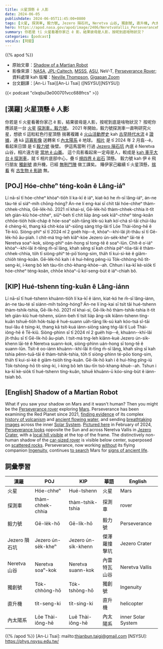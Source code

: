 ```yaml
---
title: 火星頂懸 ê 人影
date: 2024-06-05
publishdate: 2024-06-05T11:45:00+0800
tags: [火星, 探測車, 毅力號, Jezero 隕石坑, Neretva 山谷, 獨創號, 直升機, 內太陽系]
hero: https://apod.nasa.gov/apod/image/2406/NeretvaVallis_PerseveranceNevT_960.jpg
summary: 你若是 tī 火星看著你家己 ê 影，結果彼毋是人影，按呢到底啥物狀況？
categories: [podcast]
vocals: [阿錕]
---
```


{{% apod %}}

- 原始文章：[Shadow of a Martian Robot](https://apod.nasa.gov/apod/ap240605.html)
- 影像來源：[NASA](https://www.nasa.gov/), [JPL-Caltech](https://www.jpl.nasa.gov/), [MSSS](https://www.msss.com/), [ASU](https://mastcamz.asu.edu/), NeV-T, [Perseverance Rover](https://science.nasa.gov/mission/mars-2020-perseverance/); 資料處理 kah 版權：[Neville Thompson](https://www.flickr.com/photos/nev-t/), [Gigapan Zoom](https://www.gigapan.com/gigapans/234863)
- 台文翻譯：[An-Li Tsai][An-Li Tsai] ([NSYSU][NSYSU])

{{< podcast "clxqbul3e000701vcc688frcs" >}}

## [漢羅] 火星頂懸 ê 人影
你若是 tī 火星看著你家己 ê 影，結果彼毋是人影，按呢到底是啥物狀況？
按呢你應該是一台 [火星][Mars] [探測車，毅力號][Perseverance rover]。
2021 年開始，毅力號探測車一直咧研究火星，想欲 tī 這粒紅色行星頂懸 揣著複雜 ê [火山活動歷史][history of volcanism] kah [古早時代水流][ancient flowing water] ê [證據][finding evidence]，通 kā [這寡影像][breathtaking images] 送轉來 tī [內太陽系][Solar System] ê 地球。
[相片][Pictured here] 是 tī 2024 年 2 月翕--ê，看起來日頭 是 tī [毅力號][Perseverance looks] 後壁。
伊這馬當咧 行過 [Jezero 隕石坑][Jezero Crater] 內底 ê Neretva 山谷，相片遠方是 [當地 ê 山崙][local hill visible]。
這个烏影看起來一定毋是人，較成是 [kah 車平大台 ê 探測車][car-sized rover]，就 tī 相片底部中心，疊 tī [規四界 ê 岩石][scattered rocks] 頂懸。
毅力號 kah 伊 ê 飛行朋友 [獨創號][Ingenuity] 直升機，已經 [無咧鬥陣][without] 做工課矣。
賰伊家己繼續 tī 火星頂懸，[揣看][to search] 有 [古生物 ê 影跡][signs of ancient life] 無。

## [POJ] Hóe-chheⁿ téng-koân ê Lâng-iáⁿ
Lí nā-sī tī hóe-chheⁿ khòaⁿ-tio̍h lí ka-kī ê iáⁿ, kiat-kó he m̄-sī lâng-iáⁿ, án-ne tàu-té sī siáⁿ-mih chōng-hóng?
Án-ne lí eng-kai sī chi̍t tâi hóe-chheⁿ thàm-chhek-chhia, Gē-le̍k-hō.
2021 nî khai-sí, Gē-le̍k-hō thàm-chhek-chhia it-ti̍t leh gián-kiù hóe-chheⁿ, siūⁿ-beh tī chit lia̍p âng-sek kiâⁿ-chheⁿ téng-koân chhōe-tio̍h ho̍k-cha̍p ê hóe-soaⁿ oa̍h-tāng le̍k-sú kah kó͘-chá sî-tāi chúi-lâu ê chèng-kì, thang kā chit-kóa iáⁿ-siōng sàng tńg-lâi tī Lōe Thài-iông-hē ê Tē-kiû.
Siòng-phìⁿ sī tī 2024 nî 2 goe̍h hip--ê, khòaⁿ--khí-lâi ji̍t-thâu sī tī Gē-le̍k-hō āu-piah.
I chit-má tng-leh kiâⁿ-kòe Jezero ún-se̍k-kheⁿ lāi-té ê Neretva soaⁿ-kok, siòng-phìⁿ oán-hong sī tong-tē ê soaⁿ-lūn.
Chit-ê o͘-iáⁿ khòaⁿ--khí-lâi it-tēng m̄-sī lâng, khah sêng sī kah chhia pêⁿ-tōa-tâi ê thàm-chhek-chhia, to̍h tī siòng-phìⁿ té-pō͘ tiong-sim, tha̍h tī kui-sì-kè ê giâm-chio̍h téng-koân.
Gē-le̍k-hō kah i ê hui-hêng pêng-iú To̍k-chhòng-hō ti̍t-seng-ki, í-keng bô leh tàu-tīn chò-khang-khòe--ah.
Chhun i ka-kī kè-sio̍k tī hóe-chheⁿ téng-koân, chhōe khòaⁿ-ū kó͘-seng-bu̍t ê iáⁿ-chiah bô.

## [KIP] Hué-tshenn tíng-kuân ê Lâng-iánn
Lí nā-sī tī hué-tshenn khuànn-tio̍h lí ka-kī ê iánn, kiat-kó he m̄-sī lâng-iánn, án-ne tàu-té sī siánn-mih tsōng-hóng?
Án-ne lí ing-kai sī tsi̍t tâi hué-tshenn thàm-tshik-tshia, Gē-li̍k-hō.
2021 nî khai-sí, Gē-li̍k-hō thàm-tshik-tshia it-ti̍t leh gián-kiù hué-tshenn, siūnn-beh tī tsit lia̍p âng-sik kiânn-tshenn tíng-kuân tshuē-tio̍h ho̍k-tsa̍p ê hué-suann ua̍h-tāng li̍k-sú kah kóo-tsá sî-tāi tsuí-lâu ê tsìng-kì, thang kā tsit-kuá iánn-siōng sàng tńg-lâi tī Luē Thài-iông-hē ê Tē-kiû.
Siòng-phìnn sī tī 2024 nî 2 gue̍h hip--ê, khuànn--khí-lâi ji̍t-thâu sī tī Gē-li̍k-hō āu-piah.
I tsit-má tng-leh kiânn-kuè Jezero ún-si̍k-khenn lāi-té ê Neretva suann-kok, siòng-phìnn uán-hong sī tong-tē ê suann-lūn.
Tsit-ê oo-iánn khuànn--khí-lâi it-tīng m̄-sī lâng, khah sîng sī kah tshia pênn-tuā-tâi ê thàm-tshik-tshia, to̍h tī siòng-phìnn té-pōo tiong-sim, tha̍h tī kui-sì-kè ê giâm-tsio̍h tíng-kuân.
Gē-li̍k-hō kah i ê hui-hîng pîng-iú To̍k-tshòng-hō ti̍t-sing-ki, í-king bô leh tàu-tīn tsò-khang-khuè--ah.
Tshun i ka-kī kè-sio̍k tī hué-tshenn tíng-kuân, tshuē khuànn-ū kóo-sing-bu̍t ê iánn-tsiah bô.

## [English] Shadow of a Martian Robot
What if you saw your shadow on Mars and it wasn't human?
Then you might be the [Perseverance rover][Perseverance rover] exploring [Mars][Mars].
Perseverance has been examining the Red Planet since 2021, [finding evidence][finding evidence] of its complex [history of volcanism][history of volcanism] and [ancient flowing water][ancient flowing water], and sending [breathtaking images][breathtaking images] across the inner [Solar System][Solar System].
[Pictured here][Pictured here] in February of 2024, [Perseverance looks][Perseverance looks] opposite the Sun and across Neretva Vallis in [Jezero Crater][Jezero Crater], with a [local hill visible][local hill visible] at the top of the frame.
The distinctively non-human shadow of the [car-sized rover][car-sized rover] is visible below center, superposed on [scattered rocks][scattered rocks].
Perseverance, now working [without][without] its flying companion [Ingenuity][Ingenuity], continues [to search][to search] Mars for [signs of ancient life][signs of ancient life].

## 詞彙學習

|漢羅|POJ|KIP|華語|English|
|-|-|-|-|-|
|火星|Hóe-chheⁿ|Hué-tshenn|火星|Mars|
|探測車|thàm-chhek-chhia|thàm-tshik-tshia|探測車|rover|
|毅力號|Gē-le̍k-hō|Gē-li̍k-hō|毅力號|Perseverance|
|Jezero 隕石坑|Jezero ún-se̍k-kheⁿ|Jezero ún-si̍k-khenn|傑澤羅撞擊坑|Jezero Crater|
|Neretva 山谷|Neretva soaⁿ-kok|Neretva suann-kok|內雷特瓦山谷|Neretva Vallis|
|獨創號|To̍k-chhòng-hō|To̍k-tshòng-hō|獨創號|Ingenuity|
|直升機|ti̍t-seng-ki|ti̍t-sing-ki|直升機|helicopter|
|內太陽系|Lōe Thài-iông-hē|Luē Thài-iông-hē|內太陽系|inner Solar System|

{{% /apod %}}
[An-Li Tsai]: mailto:thianbun.taigi@gmail.com
[NSYSU]: https://phys.nsysu.edu.tw/

[copyright]: https://apod.nasa.gov/apod/fap/lib/about_apod.html#srapply
[License3]: https://creativecommons.org/licenses/by/3.0/
[License2]:https://creativecommons.org/licenses/by-nc-nd/2.0/

[Perseverance rover]:https://apod.nasa.gov/apod/ap210220.html
[Mars]:https://science.nasa.gov/mars/
[finding evidence]:https://science.nasa.gov/mission/mars-2020-perseverance/science-highlights/
[history of volcanism]:https://en.wikipedia.org/wiki/Volcanism_on_Mars
[ancient flowing water]:https://www.nasa.gov/missions/mars-2020-perseverance/perseverance-rover/nasas-perseverance-rover-deciphers-ancient-history-of-martian-lake/
[breathtaking images]:https://apod.nasa.gov/apod/ap210226.html
[Solar System]:https://science.nasa.gov/solar-system/facts/
[Pictured here]:https://www.flickr.com/photos/nev-t/53745626975/in/pool-apods/
[Perseverance looks]:https://www.gigapan.com/gigapans/234863
[Jezero Crater]:https://en.wikipedia.org/wiki/Jezero_(crater)
[local hill visible]:https://www.flickr.com/photos/thomasappere/53562328685/in/photostream/
[car-sized rover]:https://science.nasa.gov/mission/mars-2020-perseverance/rover-components/
[scattered rocks]:https://apod.nasa.gov/apod/ap991030.html
[without]:https://apod.nasa.gov/apod/ap240210.html
[Ingenuity]:https://apod.nasa.gov/apod/ap210701.html
[to search]:https://www.ardeaprints.com/p/172/cat-black-white-cat-garden-looking-plant-3749006.jpg.webp
[signs of ancient life]:https://exoplanets.nasa.gov/news/1763/the-hunt-for-life-on-mars-and-elsewhere-in-the-solar-system/
